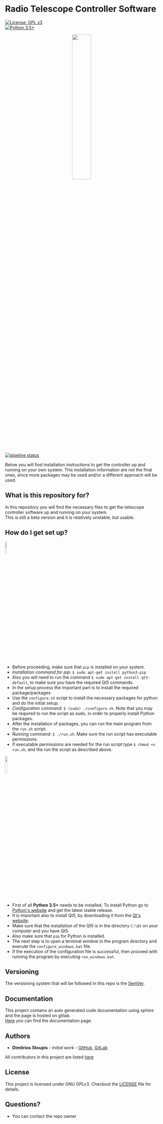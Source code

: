 # Radio Telescope Controller Software #

 [![License: GPL v3](https://img.shields.io/badge/License-GPL%20v3-blue.svg?style=plastic)](https://gitlab.com/amateur-radio-telescope-system/main-controller/PC_GUI_Application/blob/master/LICENSE)  
 [![Python 3.5+](https://img.shields.io/badge/python-3.5%2B-blue.svg?style=plastic)](https://www.python.org/downloads/release/python-350/)
<p align="center">
<img src="https://www.marysrosaries.com/collaboration/images/0/0b/Radio_Telescope_3_%28PSF%29.png" width="35%" />
</p>

[![pipeline status](https://gitlab.com/ARtSystem/controller/pc-gui-app/badges/master/pipeline.svg)](https://gitlab.com/ARtSystem/controller/pc-gui-app/commits/master)

Below you will find installation instructions to get the controller up and running on your own system.
This installation information are not the final ones, since more packages may be used and/or a different approach will be used.

## What is this repository for?

In this repository you will find the necessary files to get the telescope controller software up and running on your system.  
This is still a beta version and it is relatively unstable, but usable.

## How do I get set up?

<p>
<img src="https://assets.ubuntu.com/v1/048f7fde-ubuntu_black-orange_hex.jpg" width="10%" />
</p>

* Before proceeding, make sure that `pip` is installed on your system.
* _Installation command for pip_: `$ sudo apt-get install python3-pip`
* Also you will need to run the command `$ sudo apt-get install qt5-default`, to make sure you have the required Qt5
commands.
* In the setup process the important part is to install the required package/packages
* Use the `configure.sh` script to install the necessary packages for python and do the initial setup.
* _Configuration command_: `$ (sudo) ./configure.sh`. Note that you may be required to run the script as sudo, in order to properly install Python packages.
* After the installation of packages, you can run the main program from the `run.sh` script.
* _Running command_: `$ ./run.sh`. Make sure the run script has executable permissions.
* If executable permissions are needed for the run script type `$ chmod +x run.sh`, and the run the script as described above.

<p>
<img src="https://vignette.wikia.nocookie.net/harimau-malaya/images/c/c9/Windows-logo.png/revision/latest?cb=20160322033433" width="12%" />
</p>

* First of all **Python 3.5+** needs to be installed. To install Python go to [Python's website](https://www.python.org) and get the latest stable release.
* It is important also to install Qt5, by downloading it from the [Qt's website](https://www.qt.io).
* Make sure that the installation of the Qt5 is in the directory `C:\Qt` on your computer and you have Qt5.
* Also make sure that `pip` for Python is installed.
* The next step is to open a terminal window in the program directory and execute the `configure_windows.bat` file.
* If the execution of the configuration file is successful, then proceed with running the program by executing
`run_windows.bat`.

## Versioning
The versioning system that will be followed in this repo is the [SemVer](https://semver.org/).

## Documentation
This project contains an auto generated code documentation using sphinx and the page is hosted on gitlab.  
[Here](https://artsystem.gitlab.io/main-controller/pc-gui-app) you can find the documentation page.

## Authors
* **Dimitrios Stoupis** - *Initial work* - [GitHub](https://github.com/dimst23/), [GitLab](https://gitlab.com/dimst23)  

All contributors in this project are listed [here](https://gitlab.com/ARtSystem/main-controller/pc-gui-app/graphs/master)

## License
This project is licensed under GNU GPLv3. Checkout the [LICENSE](https://gitlab.com/ARtSystem/main-controller/pc-gui-app/blob/master/LICENSE) file for details.

## Questions?

* You can contact the repo owner